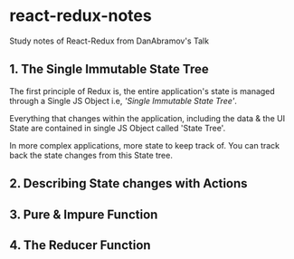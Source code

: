 # react-redux-notes
Study notes of React-Redux from DanAbramov's Talk

## 1. The Single Immutable State Tree

The first principle of Redux is, the entire application's state is managed through a Single JS Object i.e, *'Single Immutable State Tree'*.

Everything that changes within the application, including the data & the UI State are contained in single JS Object called 'State Tree'.

In more complex applications, more state to keep track of. You can track back the state changes from this State tree.


## 2. Describing State changes with Actions


## 3. Pure & Impure Function

## 4. The Reducer Function
